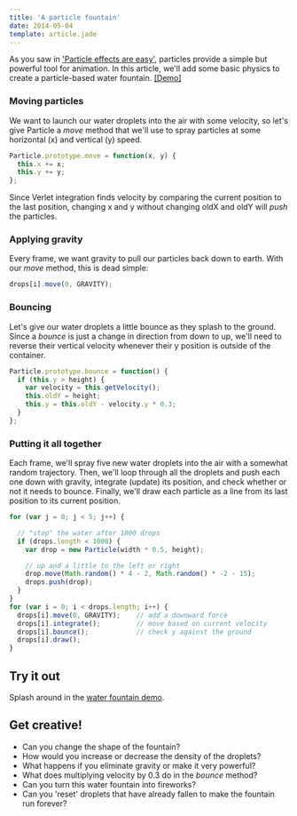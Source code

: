 ```yaml
---
title: 'A particle fountain'
date: 2014-05-04
template: article.jade
---
```


As you saw in ['Particle effects are easy'](/particle-effects-are-easy/),
particles provide a simple but powerful tool for animation.
In this article, we'll add some basic physics to create
a particle-based water fountain.
[ [Demo] ](/demos/particles2)

### Moving particles

We want to launch our water droplets into the air with some velocity,
so let's give Particle a *move* method that we'll use to spray particles
at some horizontal (x) and vertical (y) speed.

```js
Particle.prototype.move = function(x, y) {
  this.x += x;
  this.y += y;
};
```

Since Verlet integration finds velocity by comparing the current
position to the last position, changing x and y without changing oldX and oldY will *push*
the particles.

### Applying gravity

Every frame, we want gravity to pull our particles back down to earth.
With our *move* method, this is dead simple:

```js
drops[i].move(0, GRAVITY);
```

### Bouncing

Let's give our water droplets a little bounce as they splash to the ground.
Since a *bounce* is just a change in direction from down to up,
we'll need to reverse their vertical velocity whenever their y position
is outside of the container.

```js
Particle.prototype.bounce = function() {
  if (this.y > height) {
    var velocity = this.getVelocity();
    this.oldY = height;
    this.y = this.oldY - velocity.y * 0.3;
  }
};
```

### Putting it all together

Each frame, we'll spray five new water droplets into the air with
a somewhat random trajectory. Then, we'll loop through
all the droplets and push each one down with gravity, integrate (update) its position,
and check whether or not it needs to bounce.
Finally, we'll draw each particle as a line from its last position to its current position.

```js
for (var j = 0; j < 5; j++) {

  // "stop" the water after 1000 drops
  if (drops.length < 1000) {
    var drop = new Particle(width * 0.5, height);

    // up and a little to the left or right
    drop.move(Math.random() * 4 - 2, Math.random() * -2 - 15);
    drops.push(drop);
  }
}
for (var i = 0; i < drops.length; i++) {
  drops[i].move(0, GRAVITY);    // add a downward force
  drops[i].integrate();         // move based on current velocity
  drops[i].bounce();            // check y against the ground
  drops[i].draw();
}
```

## Try it out

Splash around in the [water fountain demo](/demos/particles2).

## Get creative!

- Can you change the shape of the fountain?
- How would you increase or decrease the density of the droplets?
- What happens if you eliminate gravity or make it very powerful?
- What does multiplying velocity by 0.3 do in the *bounce* method?
- Can you turn this water fountain into fireworks?
- Can you 'reset' droplets that have already fallen to make the fountain run forever?
